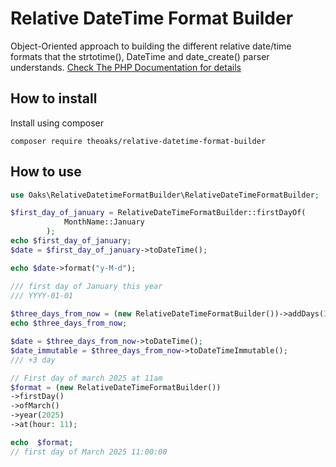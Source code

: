 # Relative DateTime Format Builder
Object-Oriented approach to building the different relative date/time formats that the strtotime(), DateTime and date_create() parser understands.
[Check The PHP Documentation for details](https://www.php.net/manual/de/datetime.formats.relative.php)

## How to install
Install using composer
```
composer require theoaks/relative-datetime-format-builder
```

## How to use
```php
use Oaks\RelativeDatetimeFormatBuilder\RelativeDateTimeFormatBuilder;

$first_day_of_january = RelativeDateTimeFormatBuilder::firstDayOf(
            MonthName::January
        );
echo $first_day_of_january;
$date = $first_day_of_january->toDateTime();

echo $date->format("y-M-d");

/// first day of January this year
/// YYYY-01-01
 
$three_days_from_now = (new RelativeDateTimeFormatBuilder())->addDays(3);
echo $three_days_from_now;

$date = $three_days_from_now->toDateTime();
$date_immutable = $three_days_from_now->toDateTimeImmutable();
/// +3 day

// First day of march 2025 at 11am
$format = (new RelativeDateTimeFormatBuilder())
->firstDay()
->ofMarch()
->year(2025)
->at(hour: 11);

echo  $format;
// first day of March 2025 11:00:00

```